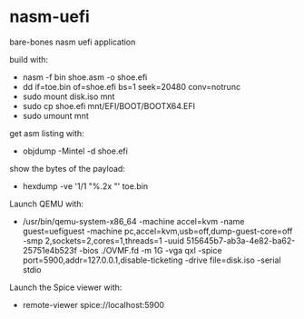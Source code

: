 # nasm-uefi
bare-bones nasm uefi application

build with:
* nasm -f bin shoe.asm -o shoe.efi
* dd if=toe.bin of=shoe.efi bs=1 seek=20480 conv=notrunc
* sudo mount disk.iso mnt
* sudo cp shoe.efi mnt/EFI/BOOT/BOOTX64.EFI
* sudo umount mnt

get asm listing with:
* objdump -Mintel -d shoe.efi

show the bytes of the payload:
* hexdump -ve '1/1 "%.2x "' toe.bin

Launch QEMU with:

* /usr/bin/qemu-system-x86_64 -machine accel=kvm -name guest=uefiguest -machine pc,accel=kvm,usb=off,dump-guest-core=off  -smp 2,sockets=2,cores=1,threads=1 -uuid 515645b7-ab3a-4e82-ba62-25751e4b523f -bios ./OVMF.fd -m 1G  -vga qxl -spice port=5900,addr=127.0.0.1,disable-ticketing -drive file=disk.iso -serial stdio

Launch the Spice viewer with:
* remote-viewer spice://localhost:5900




